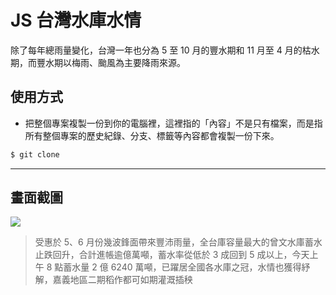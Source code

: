 # JS 台灣水庫水情

除了每年總雨量變化，台灣一年也分為 5 至 10 月的豐水期和 11 月至 4 月的枯水期，而豐水期以梅雨、颱風為主要降雨來源。

## 使用方式
- 把整個專案複製一份到你的電腦裡，這裡指的「內容」不是只有檔案，而是指所有整個專案的歷史紀錄、分支、標籤等內容都會複製一份下來。
```sh
$ git clone
```

----

## 畫面截圖
![](https://i.imgur.com/neniuhn.png)
> 受惠於 5、6 月份幾波鋒面帶來豐沛雨量，全台庫容量最大的曾文水庫蓄水止跌回升，合計進帳逾億萬噸，蓄水率從低於 3 成回到 5 成以上，今天上午 8 點蓄水量 2 億 6240 萬噸，已躍居全國各水庫之冠，水情也獲得紓解，嘉義地區二期稻作都可如期灌溉插秧
